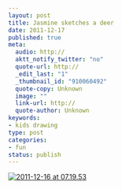 ```yaml
--- 
layout: post
title: Jasmine sketches a deer
date: 2011-12-17
published: true
meta: 
  audio: http://
  aktt_notify_twitter: "no"
  quote-url: http://
  _edit_last: "1"
  _thumbnail_id: "910060492"
  quote-copy: Unknown
  image: ""
  link-url: http://
  quote-author: Unknown
keywords: 
- kids drawing
type: post
categories: 
- fun
status: publish
---
```



[![](http://media.eick.us/2011/12/2011-12-16-at-07.19.53-394x500.jpg "2011-12-16 at 07.19.53")](http://media.eick.us/2011/12/2011-12-16-at-07.19.53.jpg)
